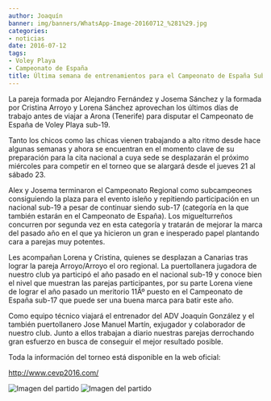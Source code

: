 ```yaml
---
author: Joaquín
banner: img/banners/WhatsApp-Image-20160712_%281%29.jpg
categories:
- noticias
date: 2016-07-12
tags:
- Voley Playa
- Campeonato de España
title: Última semana de entrenamientos para el Campeonato de España Sub-19
---
```


La pareja formada por Alejandro Fernández y Josema Sánchez y la
formada por Cristina Arroyo y Lorena Sánchez aprovechan los últimos
días de trabajo antes de viajar a Arona (Tenerife) para disputar el
Campeonato de España de Voley Playa sub-19.

Tanto los chicos como las chicas vienen trabajando a alto ritmo desde
hace algunas semanas y ahora se encuentran en el momento clave de su
preparación para la cita nacional a cuya sede se desplazarán el
próximo miércoles para competir en el torneo que se alargará desde el
jueves 21 al sábado 23.

Alex y Josema terminaron el Campeonato Regional como subcampeones
consiguiendo la plaza para el evento isleño y repitiendo participación
en un nacional sub-19 a pesar de continuar siendo sub-17 (categoría en
la que también estarán en el Campeonato de España). Los miguelturreños
concurren por segunda vez en esta categoría y tratarán de mejorar la
marca del pasado año en el que ya hicieron un gran e inesperado papel
plantando cara a parejas muy potentes.

Les acompañan Lorena y Cristina, quienes se desplazan a Canarias tras
lograr la pareja Arroyo/Arroyo el oro regional. La puertollanera
jugadora de nuestro club ya participó el año pasado en el nacional
sub-19 y conoce bien el nivel que muestran las parejas participantes,
por su parte Lorena viene de lograr el año pasado un meritorio 11Âº
puesto en el Campeonato de España sub-17 que puede ser una buena marca
para batir este año.

Como equipo técnico viajará el entrenador del ADV Joaquín González y
el también puertollanero Jose Manuel Martín, exjugador y colaborador
de nuestro club. Junto a ellos trabajan a diario nuestras parejas
derrochando gran esfuerzo en busca de conseguir el mejor resultado
posible.

Toda la información del torneo está disponible en la web oficial:

http://www.cevp2016.com/

![Imagen del partido](/img/banners/Captura%20de%20pantalla%20de%202016-07-12%2016%3A44%3A53.png)
![Imagen del partido](/img/banners/WhatsApp-Image-20160712%20%281%29.jpg)

